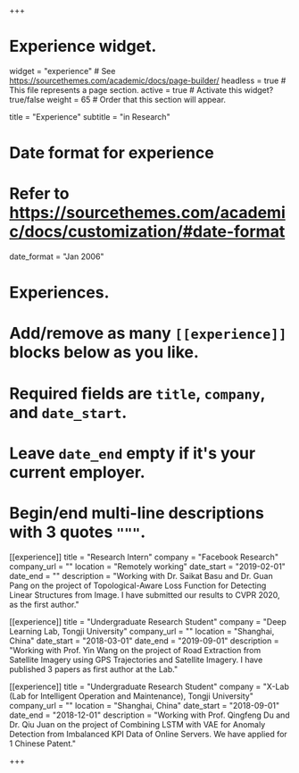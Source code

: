 +++
# Experience widget.
widget = "experience"  # See https://sourcethemes.com/academic/docs/page-builder/
headless = true  # This file represents a page section.
active = true  # Activate this widget? true/false
weight = 65  # Order that this section will appear.

title = "Experience"
subtitle = "in Research"

# Date format for experience
#   Refer to https://sourcethemes.com/academic/docs/customization/#date-format
date_format = "Jan 2006"

# Experiences.
#   Add/remove as many `[[experience]]` blocks below as you like.
#   Required fields are `title`, `company`, and `date_start`.
#   Leave `date_end` empty if it's your current employer.
#   Begin/end multi-line descriptions with 3 quotes `"""`.
[[experience]]
  title = "Research Intern"
  company = "Facebook Research"
  company_url = ""
  location = "Remotely working"
  date_start = "2019-02-01"
  date_end = ""
  description = "Working with Dr. Saikat Basu and Dr. Guan Pang on the project of Topological-Aware Loss Function for Detecting Linear Structures from Image. I have submitted our results to CVPR 2020, as the first author."

[[experience]]
  title = "Undergraduate Research Student"
  company = "Deep Learning Lab, Tongji University"
  company_url = ""
  location = "Shanghai, China"
  date_start = "2018-03-01"
  date_end = "2019-09-01"
  description = "Working with Prof. Yin Wang on the project of Road Extraction from Satellite Imagery using GPS Trajectories and Satellite Imagery. I have published 3 papers as first author at the Lab."
  
[[experience]]
  title = "Undergraduate Research Student"
  company = "X-Lab (Lab for Intelligent Operation and Maintenance), Tongji University"
  company_url = ""
  location = "Shanghai, China"
  date_start = "2018-09-01"
  date_end = "2018-12-01"
  description = "Working with Prof. Qingfeng Du and Dr. Qiu Juan on the project of Combining LSTM with VAE for Anomaly Detection from Imbalanced KPI Data of Online Servers. We have applied for 1 Chinese Patent."

+++
